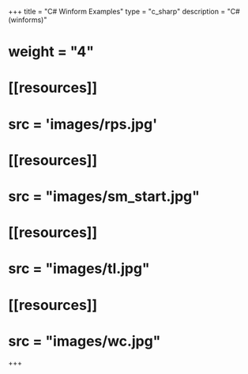 +++
title = "C# Winform Examples"
type = "c_sharp"
description = "C# (winforms)"
# weight = "4"

# [[resources]]
#   src = 'images/rps.jpg'
# [[resources]]
#    src = "images/sm_start.jpg"
# [[resources]]
#   src = "images/tl.jpg"
# [[resources]]
#   src = "images/wc.jpg"
+++
